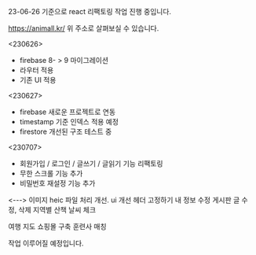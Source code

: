 23-06-26 기준으로 react 리팩토링 작업 진행 중입니다.

https://animall.kr/
위 주소로 살펴보실 수 있습니다.

<230626>
- firebase 8- > 9 마이그레이션
- 라우터 적용
- 기존 UI 적용

<230627>
- firebase 새로운 프로젝트로 연동
- timestamp 기준 인덱스 적용 예정
- firestore 개선된 구조 테스트 중

<230707>
- 회원가입 / 로그인 / 글쓰기 / 글읽기 기능 리팩토링
- 무한 스크롤 기능 추가
- 비밀번호 재설정 기능 추가

<--->
이미지 heic 파일 처리 개선.
ui 개선
헤더 고정하기
내 정보 수정
게시판 글 수정, 삭제
지역별 산책 날씨 체크

여행 지도
쇼핑몰 구축
훈련사 매칭

작업 이루어질 예정입니다.
